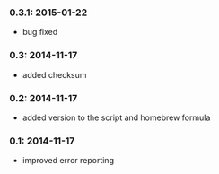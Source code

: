 ### 0.3.1: 2015-01-22
- bug fixed

### 0.3: 2014-11-17
- added checksum

### 0.2: 2014-11-17
- added version to the script and homebrew formula

### 0.1: 2014-11-17
- improved error reporting

